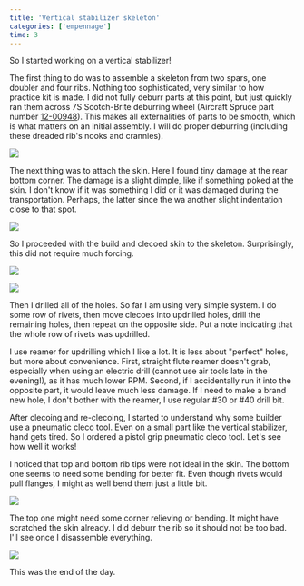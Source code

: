 ```yaml
---
title: 'Vertical stabilizer skeleton'
categories: ['empennage']
time: 3
---
```


So I started working on a vertical stabilizer!

<!-- more -->

The first thing to do was to assemble a skeleton from two spars, one doubler and four ribs. Nothing too sophisticated, very similar to how practice kit is made. I did not fully deburr parts at this point, but just quickly ran them across 7S Scotch-Brite deburring wheel (Aircraft Spruce part number [12-00948](https://www.aircraftspruce.com/catalog/topages/scotchdeburrwheel.php)). This makes all externalities of parts to be smooth, which is what matters on an initial assembly. I will do proper deburring (including these dreaded rib's nooks and crannies).

![](0-vertical-stabilizer-skeleton.jpeg?nf_resize=smartcrop&w=480&h=360)

The next thing was to attach the skin. Here I found tiny damage at the rear bottom corner. The damage is a slight dimple, like if something poked at the skin. I don't know if it was something I did or it was damaged during the transportation. Perhaps, the latter since the wa another slight indentation close to that spot.

![](1-minor-skin-damage.jpeg?nf_resize=smartcrop&w=480&h=360)

So I proceeded with the build and clecoed skin to the skeleton. Surprisingly, this did not require much forcing.

![](2-skin-clecoed.jpeg?nf_resize=smartcrop&w=480&h=360)

![](3-skin-clecoed-2.jpeg?nf_resize=smartcrop&w=480&h=360)

Then I drilled all of the holes. So far I am using very simple system. I do some row of rivets, then move clecoes into updrilled holes, drill the remaining holes, then repeat on the opposite side. Put a note indicating that the whole row of rivets was updrilled.

I use reamer for updrilling which I like a lot. It is less about "perfect" holes, but more about convenience. First, straight flute reamer doesn't grab, especially when using an electric drill (cannot use air tools late in the evening!), as it has much lower RPM. Second, if I accidentally run it into the opposite part, it would leave much less damage. If I need to make a brand new hole, I don't bother with the reamer, I use regular #30 or #40 drill bit.

After clecoing and re-clecoing, I started to understand why some builder use a pneumatic cleco tool. Even on a small part like the vertical stabilizer, hand gets tired. So I ordered a pistol grip pneumatic cleco tool. Let's see how well it works!

I noticed that top and bottom rib tips were not ideal in the skin. The bottom one seems to need some bending for better fit. Even though rivets would pull flanges, I might as well bend them just a little bit.

![](4-rib-needs-adjustment.jpeg?nf_resize=smartcrop&w=480&h=360)

The top one might need some corner relieving or bending. It might have scratched the skin already. I did deburr the rib so it should not be too bad. I'll see once I disassemble everything.

![](5-rib-needs-relieving.jpeg?nf_resize=smartcrop&w=480&h=360)

This was the end of the day.
